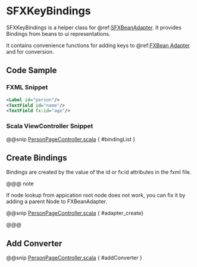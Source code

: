 # SFXKeyBindings

SFXKeyBindings is a helper class for @ref:[SFXBeanAdapter](fxbean_adapter.md).
It provides Bindings from beans to ui representations.

It contains convenience functions for adding keys to @ref:[FXBean Adapter](fxbean_adapter.md) and for conversion.
## Code Sample

### FXML Snippet
```xml
<Label id="person"/>
<TextField id="name"/>
<TextField fx:id="age"/>

```
### Scala ViewController Snippet

@@snip [PersonPageController.scala](../../../../../demos/tutorial/src/main/scala/com/sfxcode/sapphire/javafx/demo/tutorial/controller/page/PersonPageController.scala) { #bindingList }

## Create Bindings

Bindings are created by the value of the id or fx:id  attributes in the fxml file.

@@@ note

If node lookup from appication root node does not work, you can fix it by adding a parent Node to FXBeanAdapter.

@@snip [PersonPageController.scala](../../../../../demos/tutorial/src/main/scala/com/sfxcode/sapphire/javafx/demo/tutorial/controller/page/PersonPageController.scala) { #adapter_create}

@@@



## Add Converter

@@snip [PersonPageController.scala](../../../../../demos/tutorial/src/main/scala/com/sfxcode/sapphire/javafx/demo/tutorial/controller/page/PersonPageController.scala) { #addConverter }
